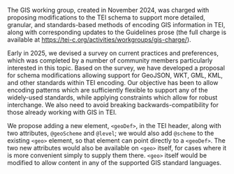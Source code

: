 The GIS working group, created in November 2024, was charged with
proposing modifications to the TEI schema to support more detailed,
granular, and standards-based methods of encoding GIS information in
TEI, along with corresponding updates to the Guidelines prose (the full
charge is available at
https://tei-c.org/activities/workgroups/gis-charge/).

Early in 2025, we devised a survey on current practices and preferences,
which was completed by a number of community members particularly
interested in this topic. Based on the survey, we have developed a
proposal for schema modifications allowing support for GeoJSON, WKT,
GML, KML, and other standards within TEI encoding. Our objective has
been to allow encoding patterns which are sufficiently flexible to
support any of the widely-used standards, while applying constraints
which allow for robust interchange. We also need to avoid breaking
backwards-compatibility for those already working with GIS in TEI.

We propose adding a new element, `<geoDef>`, in the TEI header, along
with two attributes, `@geoScheme` and `@level`; we would also add
`@scheme` to the existing `<geo>` element, so that element can point
directly to a `<geoDef>`. The two new attributes would also be available
on `<geo>` itself, for cases where it is more convenient simply to
supply them there. `<geo>` itself would be modified to allow content in
any of the supported GIS standard languages.
